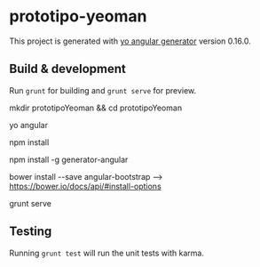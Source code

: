 # prototipo-yeoman

This project is generated with [yo angular generator](https://github.com/yeoman/generator-angular)
version 0.16.0.

## Build & development

Run `grunt` for building and `grunt serve` for preview.

mkdir prototipoYeoman && cd prototipoYeoman

yo angular

npm install

npm install -g generator-angular

bower install --save angular-bootstrap  --> https://bower.io/docs/api/#install-options

grunt serve

## Testing

Running `grunt test` will run the unit tests with karma.
